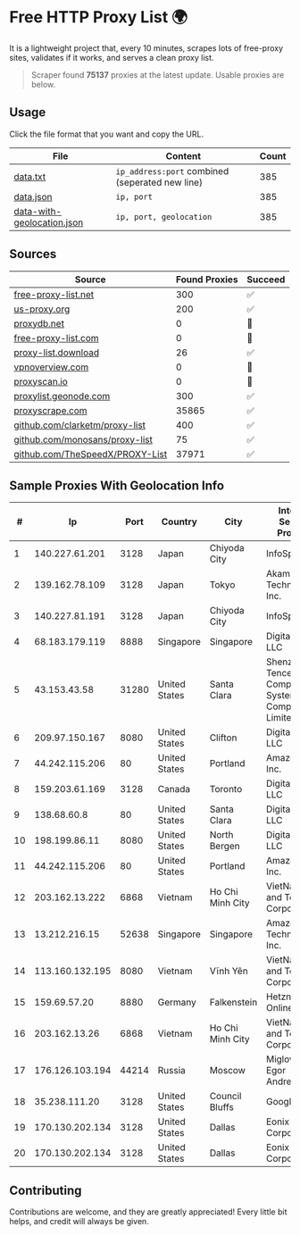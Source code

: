 
# Free HTTP Proxy List 🌍

It is a lightweight project that, every 10 minutes, scrapes lots of free-proxy sites, validates if it works, and serves a clean proxy list.


> Scraper found **75137** proxies at the latest update. Usable proxies are below.

## Usage

Click the file format that you want and copy the URL.


|File|Content|Count|
|----|-------|-----|
|[data.txt](https://raw.githubusercontent.com/themiralay/Proxy-List-World/master/data.txt)|`ip_address:port` combined (seperated new line)|385|
|[data.json](https://raw.githubusercontent.com/themiralay/Proxy-List-World/master/data.json)|`ip, port`|385|
|[data-with-geolocation.json](https://raw.githubusercontent.com/themiralay/Proxy-List-World/master/data-with-geolocation.json)|`ip, port, geolocation`|385|

## Sources

|Source|Found Proxies|Succeed|
|------|-------------|-------|
|[free-proxy-list.net](https://free-proxy-list.net)|300|✅|
|[us-proxy.org](https://www.us-proxy.org)|200|✅|
|[proxydb.net](http://proxydb.net)|0|🚫|
|[free-proxy-list.com](https://free-proxy-list.com/?page=&port=&type%5B%5D=http&type%5B%5D=https&up_time=0&search=Search)|0|🚫|
|[proxy-list.download](https://www.proxy-list.download/HTTP)|26|✅|
|[vpnoverview.com](https://vpnoverview.com/privacy/anonymous-browsing/free-proxy-servers)|0|🚫|
|[proxyscan.io](https://www.proxyscan.io)|0|🚫|
|[proxylist.geonode.com](https://proxylist.geonode.com/api/proxy-list?limit=300&page=1&sort_by=lastChecked&sort_type=desc&protocols=http,https)|300|✅|
|[proxyscrape.com](https://api.proxyscrape.com/v2/?request=displayproxies&protocol=http&timeout=10000&country=all&ssl=all&anonymity=all)|35865|✅|
|[github.com/clarketm/proxy-list](https://raw.githubusercontent.com/clarketm/proxy-list/master/proxy-list-raw.txt)|400|✅|
|[github.com/monosans/proxy-list](https://raw.githubusercontent.com/monosans/proxy-list/main/proxies/http.txt)|75|✅|
|[github.com/TheSpeedX/PROXY-List](https://raw.githubusercontent.com/TheSpeedX/PROXY-List/master/http.txt)|37971|✅|


## Sample Proxies With Geolocation Info

|#|Ip|Port|Country|City|Internet Service Provider|
|-|--|----|-------|----|-------------------------|
|1|140.227.61.201|3128|Japan|Chiyoda City|InfoSphere|
|2|139.162.78.109|3128|Japan|Tokyo|Akamai Technologies, Inc.|
|3|140.227.81.191|3128|Japan|Chiyoda City|InfoSphere|
|4|68.183.179.119|8888|Singapore|Singapore|DigitalOcean, LLC|
|5|43.153.43.58|31280|United States|Santa Clara|Shenzhen Tencent Computer Systems Company Limited|
|6|209.97.150.167|8080|United States|Clifton|DigitalOcean, LLC|
|7|44.242.115.206|80|United States|Portland|Amazon.com, Inc.|
|8|159.203.61.169|3128|Canada|Toronto|DigitalOcean, LLC|
|9|138.68.60.8|80|United States|Santa Clara|DigitalOcean, LLC|
|10|198.199.86.11|8080|United States|North Bergen|DigitalOcean, LLC|
|11|44.242.115.206|80|United States|Portland|Amazon.com, Inc.|
|12|203.162.13.222|6868|Vietnam|Ho Chi Minh City|VietNam Post and Telecom Corporation|
|13|13.212.216.15|52638|Singapore|Singapore|Amazon Technologies Inc.|
|14|113.160.132.195|8080|Vietnam|Vĩnh Yên|VietNam Post and Telecom Corporation|
|15|159.69.57.20|8880|Germany|Falkenstein|Hetzner Online GmbH|
|16|203.162.13.26|6868|Vietnam|Ho Chi Minh City|VietNam Post and Telecom Corporation|
|17|176.126.103.194|44214|Russia|Moscow|Miglovets Egor Andreevich|
|18|35.238.111.20|3128|United States|Council Bluffs|Google LLC|
|19|170.130.202.134|3128|United States|Dallas|Eonix Corporation|
|20|170.130.202.134|3128|United States|Dallas|Eonix Corporation|



## Contributing

Contributions are welcome, and they are greatly appreciated! Every
little bit helps, and credit will always be given.

